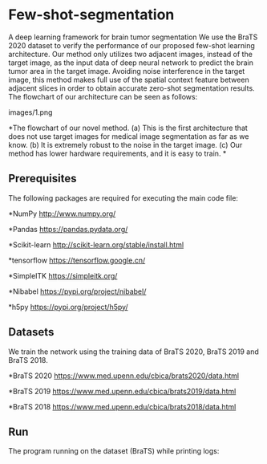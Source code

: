 # Few-shot-segmentation
A deep learning framework for brain tumor segmentation
We use the BraTS 2020 dataset to verify the performance of our proposed few-shot learning architecture. Our method only utilizes two adjacent images, instead of the target image, as the input data of deep neural network to predict the brain tumor area in the target image. Avoiding noise interference in the target image, this method makes full use of the spatial context feature between adjacent slices in order to obtain accurate zero-shot segmentation results.
The flowchart of our architecture can be seen as follows:

images/1.png

*The flowchart of our novel method. (a) This is the first architecture that does not use target images for medical image segmentation as far as we know. (b) It is extremely robust to the noise in the target image. (c) Our method has lower hardware requirements, and it is easy to train. *

## Prerequisites
The following packages are required for executing the main code file:

*NumPy http://www.numpy.org/

*Pandas https://pandas.pydata.org/

*Scikit-learn http://scikit-learn.org/stable/install.html

*tensorflow https://tensorflow.google.cn/

*SimpleITK https://simpleitk.org/

*Nibabel https://pypi.org/project/nibabel/

*h5py https://pypi.org/project/h5py/
  
## Datasets
We train the network using the training data of BraTS 2020, BraTS 2019 and BraTS 2018.  

*BraTS 2020 https://www.med.upenn.edu/cbica/brats2020/data.html

*BraTS 2019 https://www.med.upenn.edu/cbica/brats2019/data.html

*BraTS 2018 https://www.med.upenn.edu/cbica/brats2018/data.html

## Run
The program running on the dataset (BraTS) while printing logs:
